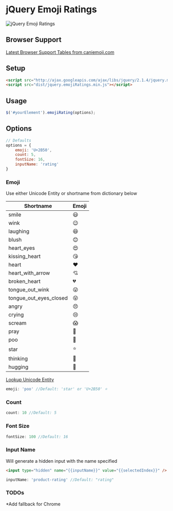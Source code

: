 # jQuery Emoji Ratings

![jQuery Emoji Ratings](https://raw.githubusercontent.com/gellerby/jquery-emojiRatings/master/img/demo.gif)

## Browser Support
[Latest Browser Support Tables from caniemoji.com](http://caniemoji.com/)

## Setup
```html
<script src="http://ajax.googleapis.com/ajax/libs/jquery/2.1.4/jquery.min.js"></script>
<script src="dist/jquery.emojiRatings.min.js"></script>
```

## Usage

```javascript
$('#yourElement').emojiRating(options);
```

## Options
```javascript
// Defaults
options = {
	emoji: 'U+2B50',
	count: 5,
	fontSize: 16,
	inputName: 'rating'
}
```

### Emoji
Use either Unicode Entity or shortname from dictionary below

Shortname | Emoji
--- | ---
smile | &#x1F603;
wink | &#x1F609;
laughing | &#x1F606;
blush | &#x1F60A;
heart_eyes | &#x1F60D;
kissing_heart | &#x1F618;
heart | &#x2764;
heart_with_arrow | &#x1F498;
broken_heart | &#x1F494;
tongue_out_wink | &#x1F61C;
tongue_out_eyes_closed | &#x1F61D;
angry | &#x1F620;
crying | &#x1F622;
scream | &#x1F631;
pray | &#x1F64F; 
poo | &#x1F4A9;
star | &#x2B50;
thinking | &#x1F914;
hugging | &#x1F917;

[Lookup Unicode Entity](http://apps.timwhitlock.info/emoji/tables/unicode)

```javascript
emoji: 'poo' //Default: 'star' or 'U+2B50' ⭐
```

### Count

```javascript
count: 10 //Default: 5
```

### Font Size
```javascript
fontSize: 100 //Default: 16
```

### Input Name

Will generate a hidden input with the name specified 
```html 
<input type="hidden" name="{{inputName}}" value="{{selectedIndex}}" />
```

```javascript
inputName: 'product-rating' //Default: "rating"
```

### TODOs

*Add fallback for Chrome